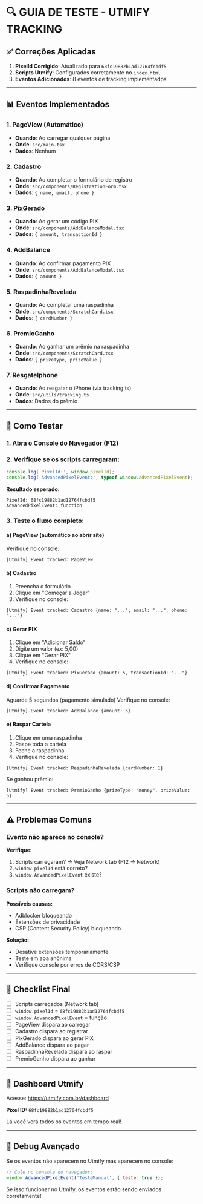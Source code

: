 # 🔍 GUIA DE TESTE - UTMIFY TRACKING

## ✅ Correções Aplicadas

1. **PixelId Corrigido**: Atualizado para `68fc19882b1ad12764fcbdf5`
2. **Scripts Utmify**: Configurados corretamente no `index.html`
3. **Eventos Adicionados**: 8 eventos de tracking implementados

---

## 📊 Eventos Implementados

### 1. **PageView** (Automático)
- **Quando**: Ao carregar qualquer página
- **Onde**: `src/main.tsx`
- **Dados**: Nenhum

### 2. **Cadastro**
- **Quando**: Ao completar o formulário de registro
- **Onde**: `src/components/RegistrationForm.tsx`
- **Dados**: `{ name, email, phone }`

### 3. **PixGerado**
- **Quando**: Ao gerar um código PIX
- **Onde**: `src/components/AddBalanceModal.tsx`
- **Dados**: `{ amount, transactionId }`

### 4. **AddBalance**
- **Quando**: Ao confirmar pagamento PIX
- **Onde**: `src/components/AddBalanceModal.tsx`
- **Dados**: `{ amount }`

### 5. **RaspadinhaRevelada**
- **Quando**: Ao completar uma raspadinha
- **Onde**: `src/components/ScratchCard.tsx`
- **Dados**: `{ cardNumber }`

### 6. **PremioGanho**
- **Quando**: Ao ganhar um prêmio na raspadinha
- **Onde**: `src/components/ScratchCard.tsx`
- **Dados**: `{ prizeType, prizeValue }`

### 7. **ResgateIphone**
- **Quando**: Ao resgatar o iPhone (via tracking.ts)
- **Onde**: `src/utils/tracking.ts`
- **Dados**: Dados do prêmio

---

## 🧪 Como Testar

### 1. Abra o Console do Navegador (F12)

### 2. Verifique se os scripts carregaram:
```javascript
console.log('PixelId:', window.pixelId);
console.log('AdvancedPixelEvent:', typeof window.AdvancedPixelEvent);
```

**Resultado esperado:**
```
PixelId: 68fc19882b1ad12764fcbdf5
AdvancedPixelEvent: function
```

### 3. Teste o fluxo completo:

#### a) PageView (automático ao abrir site)
Verifique no console:
```
[Utmify] Event tracked: PageView
```

#### b) Cadastro
1. Preencha o formulário
2. Clique em "Começar a Jogar"
3. Verifique no console:
```
[Utmify] Event tracked: Cadastro {name: "...", email: "...", phone: "..."}
```

#### c) Gerar PIX
1. Clique em "Adicionar Saldo"
2. Digite um valor (ex: 5,00)
3. Clique em "Gerar PIX"
4. Verifique no console:
```
[Utmify] Event tracked: PixGerado {amount: 5, transactionId: "..."}
```

#### d) Confirmar Pagamento
Aguarde 5 segundos (pagamento simulado)
Verifique no console:
```
[Utmify] Event tracked: AddBalance {amount: 5}
```

#### e) Raspar Cartela
1. Clique em uma raspadinha
2. Raspe toda a cartela
3. Feche a raspadinha
4. Verifique no console:
```
[Utmify] Event tracked: RaspadinhaRevelada {cardNumber: 1}
```

Se ganhou prêmio:
```
[Utmify] Event tracked: PremioGanho {prizeType: "money", prizeValue: 5}
```

---

## ⚠️ Problemas Comuns

### Evento não aparece no console?

**Verifique:**
1. Scripts carregaram? → Veja Network tab (F12 → Network)
2. `window.pixelId` está correto?
3. `window.AdvancedPixelEvent` existe?

### Scripts não carregam?

**Possíveis causas:**
- Adblocker bloqueando
- Extensões de privacidade
- CSP (Content Security Policy) bloqueando

**Solução:**
- Desative extensões temporariamente
- Teste em aba anônima
- Verifique console por erros de CORS/CSP

---

## 🎯 Checklist Final

- [ ] Scripts carregados (Network tab)
- [ ] `window.pixelId` = `68fc19882b1ad12764fcbdf5`
- [ ] `window.AdvancedPixelEvent` = função
- [ ] PageView dispara ao carregar
- [ ] Cadastro dispara ao registrar
- [ ] PixGerado dispara ao gerar PIX
- [ ] AddBalance dispara ao pagar
- [ ] RaspadinhaRevelada dispara ao raspar
- [ ] PremioGanho dispara ao ganhar

---

## 📱 Dashboard Utmify

Acesse: https://utmify.com.br/dashboard

**Pixel ID:** `68fc19882b1ad12764fcbdf5`

Lá você verá todos os eventos em tempo real!

---

## 🐛 Debug Avançado

Se os eventos não aparecem no Utmify mas aparecem no console:

```javascript
// Cole no console do navegador:
window.AdvancedPixelEvent('TesteManual', { teste: true });
```

Se isso funcionar no Utmify, os eventos estão sendo enviados corretamente!

